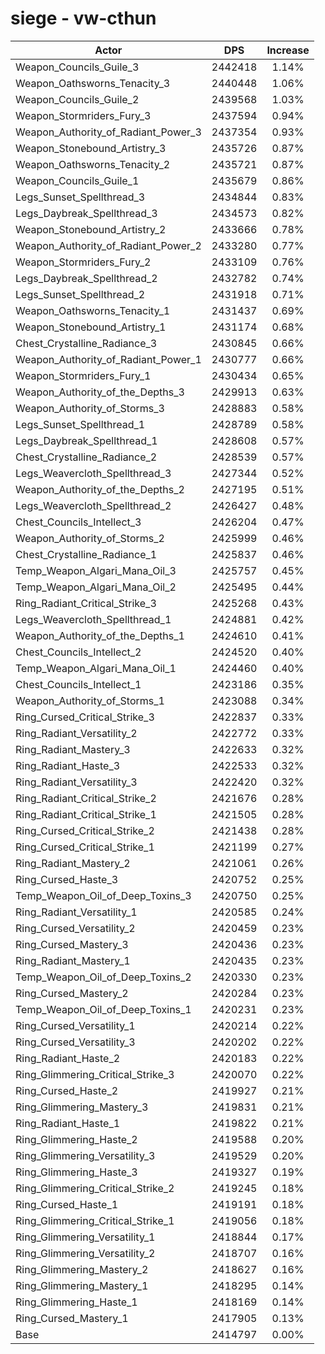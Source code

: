# siege - vw-cthun
| Actor | DPS | Increase |
|---|:---:|:---:|
|Weapon_Councils_Guile_3|2442418|1.14%|
|Weapon_Oathsworns_Tenacity_3|2440448|1.06%|
|Weapon_Councils_Guile_2|2439568|1.03%|
|Weapon_Stormriders_Fury_3|2437594|0.94%|
|Weapon_Authority_of_Radiant_Power_3|2437354|0.93%|
|Weapon_Stonebound_Artistry_3|2435726|0.87%|
|Weapon_Oathsworns_Tenacity_2|2435721|0.87%|
|Weapon_Councils_Guile_1|2435679|0.86%|
|Legs_Sunset_Spellthread_3|2434844|0.83%|
|Legs_Daybreak_Spellthread_3|2434573|0.82%|
|Weapon_Stonebound_Artistry_2|2433666|0.78%|
|Weapon_Authority_of_Radiant_Power_2|2433280|0.77%|
|Weapon_Stormriders_Fury_2|2433109|0.76%|
|Legs_Daybreak_Spellthread_2|2432782|0.74%|
|Legs_Sunset_Spellthread_2|2431918|0.71%|
|Weapon_Oathsworns_Tenacity_1|2431437|0.69%|
|Weapon_Stonebound_Artistry_1|2431174|0.68%|
|Chest_Crystalline_Radiance_3|2430845|0.66%|
|Weapon_Authority_of_Radiant_Power_1|2430777|0.66%|
|Weapon_Stormriders_Fury_1|2430434|0.65%|
|Weapon_Authority_of_the_Depths_3|2429913|0.63%|
|Weapon_Authority_of_Storms_3|2428883|0.58%|
|Legs_Sunset_Spellthread_1|2428789|0.58%|
|Legs_Daybreak_Spellthread_1|2428608|0.57%|
|Chest_Crystalline_Radiance_2|2428539|0.57%|
|Legs_Weavercloth_Spellthread_3|2427344|0.52%|
|Weapon_Authority_of_the_Depths_2|2427195|0.51%|
|Legs_Weavercloth_Spellthread_2|2426427|0.48%|
|Chest_Councils_Intellect_3|2426204|0.47%|
|Weapon_Authority_of_Storms_2|2425999|0.46%|
|Chest_Crystalline_Radiance_1|2425837|0.46%|
|Temp_Weapon_Algari_Mana_Oil_3|2425757|0.45%|
|Temp_Weapon_Algari_Mana_Oil_2|2425495|0.44%|
|Ring_Radiant_Critical_Strike_3|2425268|0.43%|
|Legs_Weavercloth_Spellthread_1|2424881|0.42%|
|Weapon_Authority_of_the_Depths_1|2424610|0.41%|
|Chest_Councils_Intellect_2|2424520|0.40%|
|Temp_Weapon_Algari_Mana_Oil_1|2424460|0.40%|
|Chest_Councils_Intellect_1|2423186|0.35%|
|Weapon_Authority_of_Storms_1|2423088|0.34%|
|Ring_Cursed_Critical_Strike_3|2422837|0.33%|
|Ring_Radiant_Versatility_2|2422772|0.33%|
|Ring_Radiant_Mastery_3|2422633|0.32%|
|Ring_Radiant_Haste_3|2422533|0.32%|
|Ring_Radiant_Versatility_3|2422420|0.32%|
|Ring_Radiant_Critical_Strike_2|2421676|0.28%|
|Ring_Radiant_Critical_Strike_1|2421505|0.28%|
|Ring_Cursed_Critical_Strike_2|2421438|0.28%|
|Ring_Cursed_Critical_Strike_1|2421199|0.27%|
|Ring_Radiant_Mastery_2|2421061|0.26%|
|Ring_Cursed_Haste_3|2420752|0.25%|
|Temp_Weapon_Oil_of_Deep_Toxins_3|2420750|0.25%|
|Ring_Radiant_Versatility_1|2420585|0.24%|
|Ring_Cursed_Versatility_2|2420459|0.23%|
|Ring_Cursed_Mastery_3|2420436|0.23%|
|Ring_Radiant_Mastery_1|2420435|0.23%|
|Temp_Weapon_Oil_of_Deep_Toxins_2|2420330|0.23%|
|Ring_Cursed_Mastery_2|2420284|0.23%|
|Temp_Weapon_Oil_of_Deep_Toxins_1|2420231|0.23%|
|Ring_Cursed_Versatility_1|2420214|0.22%|
|Ring_Cursed_Versatility_3|2420202|0.22%|
|Ring_Radiant_Haste_2|2420183|0.22%|
|Ring_Glimmering_Critical_Strike_3|2420070|0.22%|
|Ring_Cursed_Haste_2|2419927|0.21%|
|Ring_Glimmering_Mastery_3|2419831|0.21%|
|Ring_Radiant_Haste_1|2419822|0.21%|
|Ring_Glimmering_Haste_2|2419588|0.20%|
|Ring_Glimmering_Versatility_3|2419529|0.20%|
|Ring_Glimmering_Haste_3|2419327|0.19%|
|Ring_Glimmering_Critical_Strike_2|2419245|0.18%|
|Ring_Cursed_Haste_1|2419191|0.18%|
|Ring_Glimmering_Critical_Strike_1|2419056|0.18%|
|Ring_Glimmering_Versatility_1|2418844|0.17%|
|Ring_Glimmering_Versatility_2|2418707|0.16%|
|Ring_Glimmering_Mastery_2|2418627|0.16%|
|Ring_Glimmering_Mastery_1|2418295|0.14%|
|Ring_Glimmering_Haste_1|2418169|0.14%|
|Ring_Cursed_Mastery_1|2417905|0.13%|
|Base|2414797|0.00%|

